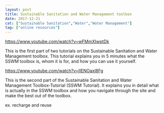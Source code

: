 ```yaml
---
layout: post
title: Sustainable Sanitation and Water Management toolbox
date: 2017-12-21
cat: ["Sustainable Sanitation","Water","Water Management"]
tag: ["online resources"]
---
```


https://www.youtube.com/watch?v=wFMmXIwptDk

This is the first part of two tutorials on the Sustainable Sanitation and Water Management toolbox. This tutorial explains you in 5 minutes what the SSWM toolbox is, whom it is for, and how you can use it yourself.

https://www.youtube.com/watch?v=IIENOaxl8Fg

This is the second part of the Sustainable Sanitation and Water Management Toolbox-Tutorial (SSWM Tutorial). It explains you in detail what is actually in the SSWM toolbox and how you navigate through the site and make the best out of the toolbox.

ex. recharge and reuse 